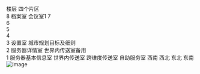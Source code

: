 楼层	四个片区			
8	档案室			会议室1
7				
6				
5				
4				
3	设置室		城市规划目标及细则	
2	服务器详情室	世界内传送室备用		
1	服务器基本信息室	世界内传送室	跨维度传送室	自助服务室
	西南	西北	东北	东南
![image](https://github.com/RyanYu2004/WanderingWorld/assets/142582871/2af8de6b-3d6b-414e-9288-5c29e0967e3f)
